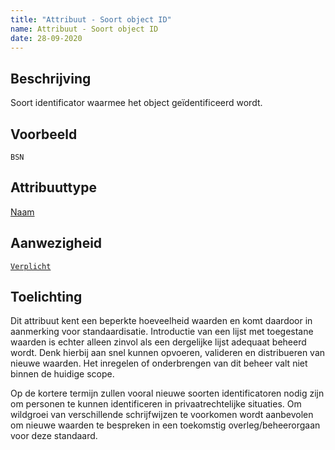 ```yaml
---
title: "Attribuut - Soort object ID"
name: Attribuut - Soort object ID
date: 28-09-2020
---
```


## Beschrijving
Soort identificator waarmee het object geïdentificeerd wordt.

## Voorbeeld
`BSN`

## Attribuuttype
[Naam](../attribuuttypen/Naam.md)

## Aanwezigheid
[`Verplicht`](../../gegevenswoordenboek/readme.md#bijzondere-meta-attributen)

## Toelichting
Dit attribuut kent een beperkte hoeveelheid waarden en komt daardoor in aanmerking voor standaardisatie. Introductie van een lijst met toegestane waarden is echter alleen zinvol als een dergelijke lijst adequaat beheerd wordt. Denk hierbij aan snel kunnen opvoeren, valideren en distribueren van nieuwe waarden. Het inregelen of onderbrengen van dit beheer valt niet binnen de huidige scope.

Op de kortere termijn zullen vooral nieuwe soorten identificatoren nodig zijn om personen te kunnen identificeren in privaatrechtelijke situaties. Om wildgroei van verschillende schrijfwijzen te voorkomen wordt aanbevolen om nieuwe waarden te bespreken in een toekomstig overleg/beheerorgaan voor deze standaard.
